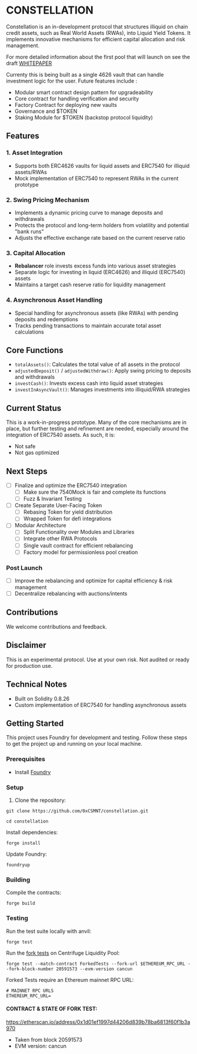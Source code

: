 # CONSTELLATION 

Constellation is an in-development protocol that structures illiquid on chain credit assets, such as Real World Assets (RWAs), into Liquid Yield Tokens. It implements innovative mechanisms for efficient capital allocation and risk management.

For more detailed information about the first pool that will launch on see the draft [WHITEPAPER](https://www.notion.so/punia/USDB-Whitepaper-WIP-External-a69ffd38e05f47999c1874fe8cf8a0b6)

Currenty this is being built as a single 4626 vault that can handle investment logic for the user. Future features include :
- Modular smart contract design pattern for upgradeability
- Core contract for handling verification and security
- Factory Contract for deploying new vaults
- Governance and $TOKEN
- Staking Module for $TOKEN (backstop protocol liquidity)


## Features

### 1. Asset Integration
- Supports both ERC4626 vaults for liquid assets and ERC7540 for illiquid assets/RWAs
- Mock implementation of ERC7540 to represent RWAs in the current prototype

### 2. Swing Pricing Mechanism
- Implements a dynamic pricing curve to manage deposits and withdrawals
- Protects the protocol and long-term holders from volatility and potential "bank runs"
- Adjusts the effective exchange rate based on the current reserve ratio

### 3.  Capital Allocation
- **Rebalancer** role invests excess funds into various asset strategies
- Separate logic for investing in liquid (ERC4626) and illiquid (ERC7540) assets
- Maintains a target cash reserve ratio for liquidity management

### 4. Asynchronous Asset Handling
- Special handling for asynchronous assets (like RWAs) with pending deposits and redemptions
- Tracks pending transactions to maintain accurate total asset calculations

## Core Functions

- `totalAssets()`: Calculates the total value of all assets in the protocol
- `adjustedDeposit()` / `adjustedWithdraw()`: Apply swing pricing to deposits and withdrawals
- `investCash()`: Invests excess cash into liquid asset strategies
- `investInAsyncVault()`: Manages investments into illiquid/RWA strategies

## Current Status

This is a work-in-progress prototype. Many of the core mechanisms are in place, but further testing and refinement are needed, especially around the integration of ERC7540 assets. As such, it is:

- Not safe
- Not gas optimized

## Next Steps

- [ ] Finalize and optimize the ERC7540 integration
    - [ ] Make sure the 7540Mock is fair and complete its functions
    - [ ] Fuzz & Invariant Testing
- [ ] Create Separate User-Facing Token
    - [ ] Rebasing Token for yield distribution
    - [ ] Wrapped Token for defi integrations
- [ ] Modular Architecture    
    - [ ] Split Functionality over Modules and Libraries
    - [ ] Integrate other RWA Protocols 
    - [ ] Single vault contract for efficient rebalancing
    - [ ] Factory model for permissionless pool creation

### Post Launch

- [ ] Improve the rebalancing and optimize for capital efficiency & risk management
- [ ] Decentralize rebalancing with auctions/intents

## Contributions

We welcome contributions and feedback. 

## Disclaimer

This is an experimental protocol. Use at your own risk. Not audited or ready for production use.

## Technical Notes

- Built on Solidity 0.8.26
- Custom implementation of ERC7540 for handling asynchronous assets

## Getting Started

This project uses Foundry for development and testing. Follow these steps to get the project up and running on your local machine.

### Prerequisites

- Install [Foundry](https://book.getfoundry.sh/getting-started/installation.html)

### Setup

1. Clone the repository:

```
git clone https://github.com/0xCSMNT/constellation.git

cd constellation
```
Install dependencies:

```
forge install
```
Update Foundry:

```
foundryup
```

### Building
Compile the contracts:
```
forge build
```

### Testing
Run the test suite locally with anvil:
```
forge test
```

Run the [fork tests]([url](https://github.com/0xCSMNT/constellation/blob/main/test/forked/ForkedTests.t.sol)) on Centrifuge Liquidity Pool:
```
forge test --match-contract ForkedTests --fork-url $ETHEREUM_RPC_URL --fork-block-number 20591573 --evm-version cancun
```

Forked Tests require an Ethereum mainnet RPC URL:

```
# MAINNET RPC URLS
ETHEREUM_RPC_URL=
```

#### CONTRACT & STATE OF FORK TEST:
https://etherscan.io/address/0x1d01ef1997d44206d839b78ba6813f60f1b3a970
- Taken from block 20591573
- EVM version: cancun
